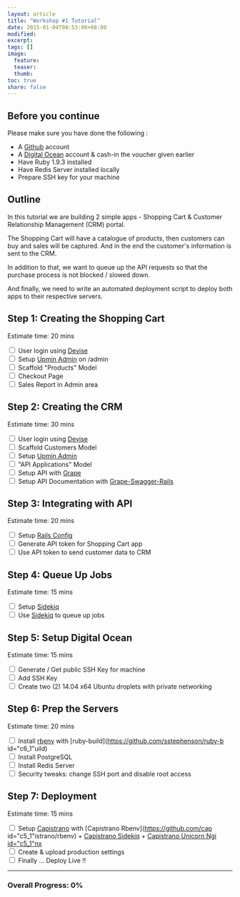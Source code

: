 ```yaml
---
layout: article
title: "Workshop #1 Tutorial"
date: 2015-01-04T08:53:00+08:00
modified:
excerpt:
tags: []
image:
  feature:
  teaser:
  thumb:
toc: true
share: false
---
```


## Before you continue

Please make sure you have done the following :

- A [Github](https://github.com) account
- A [Digital Ocean](https://digitalocean.com) account & cash-in the voucher given earlier
- Have Ruby 1.9.3 installed  
- Have Redis Server installed locally
- Prepare SSH key for your machine


## Outline

In this tutorial we are building 2 simple apps - Shopping Cart & Customer Relationship Management (CRM) portal.

The Shopping Cart will have a catalogue of products, then customers can buy and sales will be captured. And in the end the customer's information is sent to the CRM.

In addition to that, we want to queue up the API requests so that the purchase process is not blocked / slowed down.

And finally, we need to write an automated deployment script to deploy both apps to their respective servers.


## Step 1: Creating the Shopping Cart

Estimate time: 20 mins

<input type="checkbox" id="c1_1"> User login using [Devise](https://github.com/plataformatec/devise)  
<input type="checkbox" id="c1_2"> Setup [Upmin Admin](https://github.com/upmin/upmin-admin-ruby) on /admin  
<input type="checkbox" id="c1_3"> Scaffold "Products" Model  
<input type="checkbox" id="c1_4"> Checkout Page  
<input type="checkbox" id="c1_5"> Sales Report in Admin area


## Step 2: Creating the CRM

Estimate time: 30 mins

<input type="checkbox" id="c2_1"> User login using [Devise](https://github.com/plataformatec/devise)  
<input type="checkbox" id="c2_2"> Scaffold Customers Model   
<input type="checkbox" id="c2_3"> Setup [Upmin Admin](https://github.com/upmin/upmin-admin-ruby)  
<input type="checkbox" id="c2_4"> "API Applications" Model  
<input type="checkbox" id="c2_5"> Setup API with [Grape](https://github.com/intridea/grape)  
<input type="checkbox" id="c2_6"> Setup API Documentation with [Grape-Swagger-Rails](https://github.com/BrandyMint/grape-swagger-rails)  


## Step 3: Integrating with API

Estimate time: 20 mins

<input type="checkbox" id="c3_1"> Setup [Rails Config](https://github.com/railsconfig/rails_config)  
<input type="checkbox" id="c3_2"> Generate API token for Shopping Cart app   
<input type="checkbox" id="c3_3"> Use API token to send customer data to CRM  


## Step 4: Queue Up Jobs

Estimate time: 15 mins

<input type="checkbox" id="c4_1"> Setup [Sidekiq](http://sidekiq.org/)  
<input type="checkbox" id="c4_2"> Use [Sidekiq](http://sidekiq.org/) to queue up jobs  


## Step 5: Setup Digital Ocean

Estimate time: 15 mins

<input type="checkbox" id="c5_1"> Generate / Get public SSH Key for machine  
<input type="checkbox" id="c5_2"> Add SSH Key  
<input type="checkbox" id="c5_3"> Create two (2) 14.04 x64 Ubuntu droplets with private networking


## Step 6: Prep the Servers

Estimate time: 20 mins

<input type="checkbox" id="c6_1"> Install [rbenv](https://github.com/sstephenson/rbenv) with [ruby-build](https://github.com/sstephenson/ruby-b id="c6_1"uild)  
<input type="checkbox" id="c6_2"> Install PostgreSQL  
<input type="checkbox" id="c6_3"> Install Redis Server  
<input type="checkbox" id="c6_4"> Security tweaks: change SSH port and disable root access


## Step 7: Deployment

Estimate time: 15 mins

<input type="checkbox" id="c7_1"> Setup [Capistrano](https://github.com/capistrano/capistrano) with [Capistrano Rbenv](https://github.com/cap id="c5_1"istrano/rbenv) + [Capistrano Sidekiq](https://github.com/seuros/capistrano-sidekiq) + [Capistrano Unicorn Ngi id="c5_1"nx](https://github.com/capistrano-plugins/capistrano-unicorn-nginx)  
<input type="checkbox" id="c7_2"> Create & upload production settings  
<input type="checkbox" id="c7_3"> Finally ... Deploy Live !!  

---

### Overall Progress: <span id="progress">0</span>%

<script src="{{ site.url }}/js/vendor/jquery.storageapi.min.js"></script>
<script>
$(function(){
  ns = $.initNamespaceStorage('klxrb_ruby_workshop_1');
  storage = ns.localStorage;

  checked_items = storage.get('checked_items');

  function recheck(){
    if(checked_items.length > 1){
      $(checked_items.join(',')).prop('checked', true);
    }
  }

  function recalculate(){
    $('#progress').html(parseInt($('input[type=checkbox]:checked').length / $('input[type=checkbox]').length * 100));
  }

  function savestate(){
    checked_items = []
    $('input[type=checkbox]:checked').each(function(){
      checked_items.push('#' + $(this).prop('id'))
    })
    storage.set('checked_items', checked_items);
  }

  if(typeof checked_items === 'undefined'){
    checked_items = [];
  }else{
    recheck();
  }
  
  $('input[type=checkbox]').change(function(){
    recalculate();
    savestate();
  })

  recalculate();
  
});

</script>

